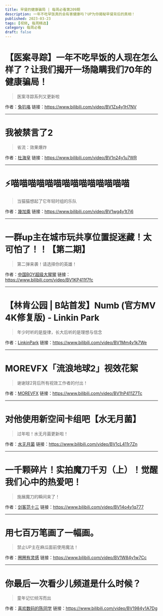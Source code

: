 ```yaml
---
title: 早餐的健康骗局 | 每周必看第209期
description: 一年不吃早饭真的会有害健康吗？UP为你揭秘早餐背后的真相！
published: 2023-03-23
tags: [视频, 每周精选]
category: 每周必看
draft: false
---
```


# 【医案寻踪】一年不吃早饭的人现在怎么样了？让我们揭开一场隐瞒我们70年的健康骗局！
> 医案寻踪系列又更新啦

作者：[兔叭咯](https://space.bilibili.com/7788379)
链接：https://www.bilibili.com/video/BV1Zs4y1H7NV

---

# 我被禁言了2
> 省流：效果爆炸

作者：[杜海皇](https://space.bilibili.com/178029850)
链接：https://www.bilibili.com/video/BV1n24y1u7WR

---

# ⚡喵喵喵喵喵喵喵喵喵喵喵喵喵喵
> 当猫猫想起了它年轻时组的乐队

作者：[幾加乘](https://space.bilibili.com/404216060)
链接：https://www.bilibili.com/video/BV1wg4y1t7j6

---

# 一群up主在城市玩共享位置捉迷藏！太可怕了！！【第二期】
> 第二弹来袭！请选择你的英雄！

作者：[中国BOY超级大猩猩](https://space.bilibili.com/562197)
链接：https://www.bilibili.com/video/BV1KP411f7fc

---

# 【林肯公园 | B站首发】Numb (官方MV 4K修复版) - Linkin Park
> 年少时听的是旋律，长大后听的是理想与信念

作者：[LinkinPark](https://space.bilibili.com/3493136892430823)
链接：https://www.bilibili.com/video/BV1Mm4y1k7We

---

# MOREVFX「流浪地球2」视效花絮
> 谢谢球2背后所有视效工作者的付出！

作者：[MOREVFX](https://space.bilibili.com/270759526)
链接：https://www.bilibili.com/video/BV1hP411Z7Tc

---

# 对他使用新空间卡组吧【水无月菌】
> 过年啦！水无月菌更新啦！

作者：[水无月菌](https://space.bilibili.com/1958342)
链接：https://www.bilibili.com/video/BV1cL411r7Zn

---

# 一千颗碎片！实拍魔刀千刃（上）！觉醒我们心中的热爱吧！
> 施展魔刀的瞬间来了！

作者：[剑客范十三](https://space.bilibili.com/1455861172)
链接：https://www.bilibili.com/video/BV14o4y1q777

---

# 用七百万笔画了一幅画。
> 禁止UP主在麻瓜面前使用魔法！

作者：[圈圈有灵感](https://space.bilibili.com/3453768)
链接：https://www.bilibili.com/video/BV1W84y1w7Cc

---

# 你最后一次看少儿频道是什么时候？
> 童年记忆倾泻而出

作者：[喜欢数码的陈同学](https://space.bilibili.com/337279814)
链接：https://www.bilibili.com/video/BV1984y1A7Dg

